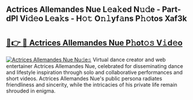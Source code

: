 ## Actrices Allemandes Nue L𝚎a𝚔ed N𝚞𝚍e - Part-dPl Vi𝚍𝚎o L𝚎a𝚔s - H𝚘𝚝 O𝚗𝚕yf𝚊ns P𝚑𝚘tos Xaf3k

# <h2><a href="http://kfdb13k.oniu.top/?m=Actrices+Allemandes+Nue">🔗👉 🔴 Actrices Allemandes Nue P𝚑ot𝚘𝚜 V𝚒d𝚎o</a></h2>

[![Actrices Allemandes Nue Nu𝚍e𝚜](https://i.imgur.com/0qMVB7G.gif)](http://kfdb13k.oniu.top/?m=Actrices+Allemandes+Nue)
Virtual dance creator and web entertainer Actrices Allemandes Nue, celebrated for disseminating dance and lifestyle inspiration through solo and collaborative performances and short videos. Actrices Allemandes Nue's public persona radiates friendliness and sincerity, while the intricacies of his private life remain shrouded in enigma.  
